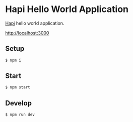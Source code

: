 # Hapi Hello World Application

[Hapi](https://hapijs.com/) hello world application.

[http://localhost:3000](http://localhost:3000)

## Setup

```bash
$ npm i
```

## Start

```bash
$ npm start
```


## Develop

```bash
$ npm run dev
```